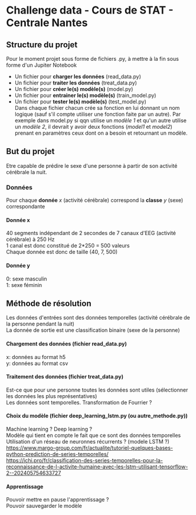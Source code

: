 # Challenge data - Cours de STAT - Centrale Nantes
## Structure du projet
Pour le moment projet sous forme de fichiers .py, à mettre à la fin sous forme d'un Jupiter Notebook  
- Un fichier pour **charger les données** (read_data.py)  
- Un fichier pour **traiter les données** (treat_data.py)  
- Un fichier pour **créer le(s) modèle(s)** (model.py)  
- Un fichier pour **entrainer le(s) modèle(s)** (train_model.py)  
- Un fichier pour **tester le(s) modèle(s)** (test_model.py)  
Dans chaque fichier chacun crée sa fonction en lui donnant un nom logique (sauf s'il compte utiliser une fonction faite par un autre). Par exemple dans model.py si qqn utilise un *modèle 1* et qu'un autre utilise un *modèle 2*, il devrait y avoir deux fonctions (*model1* et *model2*) prenant en paramètres ceux dont on a besoin et retournant un modèle.

## But du projet
Etre capable de prédire le sexe d'une personne à partir de son activité cérébrale la nuit.

### Données
Pour chaque **donnée** *x* (activité cérébrale) correspond la **classe** *y* (sexe) correspondante

#### Donnée x
40 segments indépendant de 2 secondes de 7 canaux d'EEG (activité cérébrale) à 250 Hz  
1 canal est donc constitué de 2*250 = 500 valeurs  
Chaque donnée est donc de taille (40, 7, 500)

#### Donnée y
0: sexe masculin  
1: sexe féminin

## Méthode de résolution
Les données d'entrées sont des données temporelles (activité cérébrale de la personne pendant la nuit)  
La donnée de sortie est une classification binaire (sexe de la personne) 

#### Chargement des données (fichier read_data.py)
x: données au format h5  
y: données au format csv

#### Traitement des données (fichier treat_data.py)
Est-ce que pour une personne toutes les données sont utiles (sélectionner les données les plus représentatives)  
Les données sont temporelles. Transformation de Fourrier ?

#### Choix du modèle (fichier deep_learning_lstm.py (ou autre_methode.py))
Machine learning ? Deep learning ?  
Modèle qui tient en compte le fait que ce sont des données temporelles
Utilisation d'un réseau de neuronnes récurrents ? (modele LSTM ?)  
https://www.margo-group.com/fr/actualite/tutoriel-quelques-bases-python-prediction-de-series-temporelles/  
https://ichi.pro/fr/classification-des-series-temporelles-pour-la-reconnaissance-de-l-activite-humaine-avec-les-lstm-utilisant-tensorflow-2--202405754633727

#### Apprentissage
Pouvoir mettre en pause l'apprentissage ?  
Pouvoir sauvegarder le modèle

